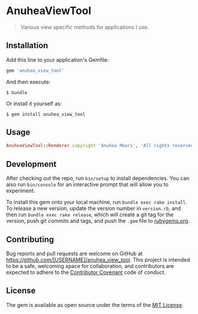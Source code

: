 # AnuheaViewTool

> Various view specific methods for applications I use.

## Installation

Add this line to your application's Gemfile:

```ruby
gem 'anuhea_view_tool'
```

And then execute:

    $ bundle

Or install it yourself as:

    $ gem install anuhea_view_tool

## Usage

```ruby
AnuheaViewTool::Renderer.copyright 'Anuhea Moors', 'All rights reserved'
```

## Development

After checking out the repo, run `bin/setup` to install dependencies. You can also run `bin/console` for an interactive prompt that will allow you to experiment.

To install this gem onto your local machine, run `bundle exec rake install`. To release a new version, update the version number in `version.rb`, and then run `bundle exec rake release`, which will create a git tag for the version, push git commits and tags, and push the `.gem` file to [rubygems.org](https://rubygems.org).

## Contributing

Bug reports and pull requests are welcome on GitHub at https://github.com/[USERNAME]/anuhea_view_tool. This project is intended to be a safe, welcoming space for collaboration, and contributors are expected to adhere to the [Contributor Covenant](http://contributor-covenant.org) code of conduct.


## License

The gem is available as open source under the terms of the [MIT License](http://opensource.org/licenses/MIT).

